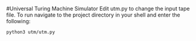 #Universal Turing Machine Simulator
Edit utm.py to change the input tape file.
To run navigate to the project directory in your shell and enter the following:
```
python3 utm/utm.py
```
